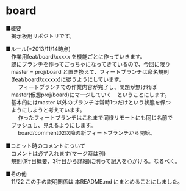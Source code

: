 board
=====

■概要  
　掲示板用リポジトリです。  

■ルール(*2013/11/14時点)  
　作業用feat/board/xxxxx を機能ごとに作っていきます。  
　既にブランチを作ってごっちゃになってきているので、今回に限り  
　master = proj/board と置き換えて、フィートブランチは命名規則  
　(feat/board/xxxxxx)に従うようにしています。  
　
　フィートブランチでの作業内容が完了し、問題が無ければ  
　master(仮想proj/board)にマージしていく　ということにします。  
　基本的にはmaster 以外のブランチは常時1つだけという状態を保つ  
　ようにしようと考えています。  
　
　作ったフィートブランチはこれまで同様リモートにも同じ名前で  
　プッシュし、見えるようにします。  
　
　board/comment02以降の新フィートブランチから開始。  

■コミット時のコメントについて  
　コメントは必ず入れます(マージ時は別)  
　規則(1行目概要、3行目から詳細)に則って記入を心がける。なるべく。  


■その他  
　11/22 この手の説明関係は 本README.md にまとめることにしました。  
